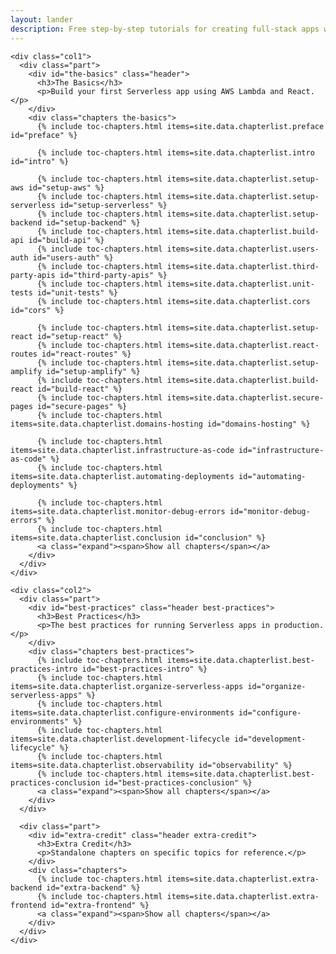 ```yaml
---
layout: lander
description: Free step-by-step tutorials for creating full-stack apps with Serverless Framework and React.js. Build a Serverless REST API with our Serverless tutorial and connect it to a React single-page application with our React.js tutorial. Use our AWS tutorial with screenshots to deploy your full-stack app.
---
```


<div class="table-of-contents">

  <div class="wrapper">

    <div class="col1">
      <div class="part">
        <div id="the-basics" class="header">
          <h3>The Basics</h3>
          <p>Build your first Serverless app using AWS Lambda and React.</p>
        </div>
        <div class="chapters the-basics">
          {% include toc-chapters.html items=site.data.chapterlist.preface id="preface" %}

          {% include toc-chapters.html items=site.data.chapterlist.intro id="intro" %}

          {% include toc-chapters.html items=site.data.chapterlist.setup-aws id="setup-aws" %}
          {% include toc-chapters.html items=site.data.chapterlist.setup-serverless id="setup-serverless" %}
          {% include toc-chapters.html items=site.data.chapterlist.setup-backend id="setup-backend" %}
          {% include toc-chapters.html items=site.data.chapterlist.build-api id="build-api" %}
          {% include toc-chapters.html items=site.data.chapterlist.users-auth id="users-auth" %}
          {% include toc-chapters.html items=site.data.chapterlist.third-party-apis id="third-party-apis" %}
          {% include toc-chapters.html items=site.data.chapterlist.unit-tests id="unit-tests" %}
          {% include toc-chapters.html items=site.data.chapterlist.cors id="cors" %}

          {% include toc-chapters.html items=site.data.chapterlist.setup-react id="setup-react" %}
          {% include toc-chapters.html items=site.data.chapterlist.react-routes id="react-routes" %}
          {% include toc-chapters.html items=site.data.chapterlist.setup-amplify id="setup-amplify" %}
          {% include toc-chapters.html items=site.data.chapterlist.build-react id="build-react" %}
          {% include toc-chapters.html items=site.data.chapterlist.secure-pages id="secure-pages" %}
          {% include toc-chapters.html items=site.data.chapterlist.domains-hosting id="domains-hosting" %}

          {% include toc-chapters.html items=site.data.chapterlist.infrastructure-as-code id="infrastructure-as-code" %}
          {% include toc-chapters.html items=site.data.chapterlist.automating-deployments id="automating-deployments" %}

          {% include toc-chapters.html items=site.data.chapterlist.monitor-debug-errors id="monitor-debug-errors" %}
          {% include toc-chapters.html items=site.data.chapterlist.conclusion id="conclusion" %}
          <a class="expand"><span>Show all chapters</span></a>
        </div>
      </div>
    </div>

    <div class="col2">
      <div class="part">
        <div id="best-practices" class="header best-practices">
          <h3>Best Practices</h3>
          <p>The best practices for running Serverless apps in production.</p>
        </div>
        <div class="chapters best-practices">
          {% include toc-chapters.html items=site.data.chapterlist.best-practices-intro id="best-practices-intro" %}
          {% include toc-chapters.html items=site.data.chapterlist.organize-serverless-apps id="organize-serverless-apps" %}
          {% include toc-chapters.html items=site.data.chapterlist.configure-environments id="configure-environments" %}
          {% include toc-chapters.html items=site.data.chapterlist.development-lifecycle id="development-lifecycle" %}
          {% include toc-chapters.html items=site.data.chapterlist.observability id="observability" %}
          {% include toc-chapters.html items=site.data.chapterlist.best-practices-conclusion id="best-practices-conclusion" %}
          <a class="expand"><span>Show all chapters</span></a>
        </div>
      </div>

      <div class="part">
        <div id="extra-credit" class="header extra-credit">
          <h3>Extra Credit</h3>
          <p>Standalone chapters on specific topics for reference.</p>
        </div>
        <div class="chapters">
          {% include toc-chapters.html items=site.data.chapterlist.extra-backend id="extra-backend" %}
          {% include toc-chapters.html items=site.data.chapterlist.extra-frontend id="extra-frontend" %}
          <a class="expand"><span>Show all chapters</span></a>
        </div>
      </div>
    </div>
  </div>

</div>

